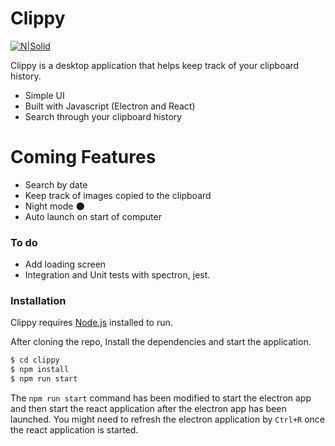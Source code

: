 # Clippy

[![N|Solid](https://encrypted-tbn0.gstatic.com/images?q=tbn:ANd9GcTRSJ-i4aISVUd342bOugA0ub5cuslwj_4LLM83A11Tym__-jGTDA)](https://electronjs.org/)

Clippy is a desktop application that helps keep track of your clipboard history.

- Simple UI
- Built with Javascript (Electron and React)
- Search through your clipboard history

# Coming Features

- Search by date
- Keep track of images copied to the clipboard
- Night mode 🌑
- Auto launch on start of computer

### To do

- Add loading screen
- Integration and Unit tests with spectron, jest.

### Installation

Clippy requires [Node.js](https://nodejs.org/) installed to run.

After cloning the repo, Install the dependencies and start the application.

```sh
$ cd clippy
$ npm install
$ npm run start
```

The `npm run start` command has been modified to start the electron app and then start the react application after the electron app has been launched.
You might need to refresh the electron application by `Ctrl+R` once the react application is started.
